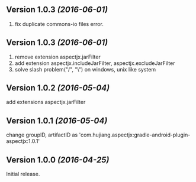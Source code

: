 Version 1.0.3 *(2016-06-01)*
-----------------------------
1. fix duplicate commons-io files error.

Version 1.0.3 *(2016-06-01)*
----------------------------
1. remove extension aspectjx.jarFilter
2. add extension aspectjx.includeJarFilter, aspectjx.excludeJarFilter
3. solve slash problem("/", "\\") on windows, unix like system

Version 1.0.2 *(2016-05-04)*
----------------------------
add extensions aspectjx.jarFilter

Version 1.0.1 *(2016-05-04)*
----------------------------
change groupID, artifactID as 'com.hujiang.aspectjx:gradle-android-plugin-aspectjx:1.0.1'

Version 1.0.0 *(2016-04-25)*
----------------------------

Initial release.